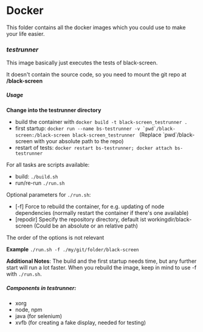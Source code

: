 # Docker

This folder contains all the docker images which you could use to make your life easier.

### *testrunner*
This image basically just executes the tests of black-screen.

It doesn't contain the source code, so you need to mount the git repo at **/black-screen**

##### Usage

**Change into the testrunner directory**

- build the container with ```docker build -t black-screen_testrunner . ```
- first startup: ```docker run --name bs-testrunner -v `pwd`/black-screen:/black-screen black-screen_testrunner ``` (Replace \`pwd\`/black-screen with your absolute path to the repo)
- restart of tests: ```docker restart bs-testrunner; docker attach bs-testrunner```

For all tasks are scripts available:
 - build: `./build.sh`
 - run/re-run `./run.sh`

Optional parameters for `./run.sh`:
- [-f]  Force to rebuild the container, for e.g. updating of node dependencies (normally restart the container if there's one available)
- [repodir] Specify the repository directory, default ist workingdir/black-screen (Could be an absolute or an relative path)

The order of the options is not relevant

**Example**
`./run.sh -f ./my/git/folder/black-screen`



**Additional Notes**:
The build and the first startup needs time, but any further start will run a lot faster. When you rebuild the image, keep in mind to use -f with `./run.sh`.


##### Components in *testrunner*:
- xorg
- node, npm
- java (for selenium)
- xvfb (for creating a fake display, needed for testing)

